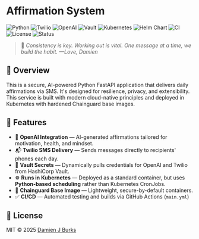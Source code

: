 # Affirmation System

![Python](https://img.shields.io/badge/Python-3.12-blue?logo=python&style=flat)
![Twilio](https://img.shields.io/badge/Twilio-API-red?logo=twilio&style=flat)
![OpenAI](https://img.shields.io/badge/OpenAI-API-black?logo=openai&style=flat)
![Vault](https://img.shields.io/badge/Vault-Secrets_Management-000000?logo=hashicorp&style=flat)
![Kubernetes](https://img.shields.io/badge/Kubernetes-Deployed-326CE5?logo=kubernetes&style=flat)
![Helm Chart](https://img.shields.io/badge/Helm-Chart-blue?logo=helm)
![CI](https://github.com/damienjburks/affirmation-system/actions/workflows/main.yml/badge.svg?style=flat)
![License](https://img.shields.io/github/license/damienjburks/affirmation-system?style=flat)
![Status](https://img.shields.io/badge/Status-Active-success?style=flat)

> 💙 _Consistency is key. Working out is vital. One message at a time, we build the habit. —Love, Damien_

## 🧠 Overview

This is a secure, AI-powered Python FastAPI application that delivers daily affirmations via SMS. It's designed for resilience, privacy, and extensibility. This service is built with modern cloud-native principles and deployed in Kubernetes with hardened Chainguard base images.

## 🚀 Features

- 🧠 **OpenAI Integration** — AI-generated affirmations tailored for motivation, health, and mindset.
- 📬 **Twilio SMS Delivery** — Sends messages directly to recipients' phones each day.
- 🔐 **Vault Secrets** — Dynamically pulls credentials for OpenAI and Twilio from HashiCorp Vault.
- ☸️ **Runs in Kubernetes** — Deployed as a standard container, but uses **Python-based scheduling** rather than Kubernetes CronJobs.
- 🐳 **Chainguard Base Image** — Lightweight, secure-by-default containers.
- ✅ **CI/CD** — Automated testing and builds via GitHub Actions (`main.yml`)

## 📜 License

MIT © 2025 [Damien J Burks](https://github.com/damienjburks)
